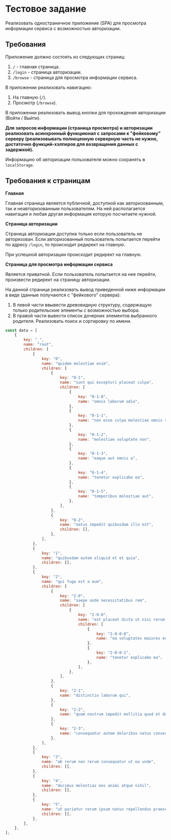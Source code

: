 # Тестовое задание

Реализовать одностраничное приложение (SPA) для просмотра информации сервиса с возможностью авторизации.

## Требования

Приложение должно состоять из следующих страниц:

1. `/` - главная страница.
2. `/login` - страница авторизации.
3. `/browse` - страница для просмотра информации сервиса.

В приложении реализовать навигацию:

1. На главную (`/`).
2. Просмотр (`/browse`).

В приложении реализовать вывод кнопки для прохождения авторизации (Войти / Выйти).

**Для запросов информации (страница просмотра) и авторизации реализовать асинхронный функциюнал с запросами к "фейковому" серверу (реализовывать полноценную серверную часть не нужно, достаточно функций-хэлперов для возвращения данных с задержкой).**

Информацию об авторизации пользователя можно сохранять в `localStorage`.

## Требования к страницам

**Главная**

Главная страница является публичной, доступной как авторизованным, так и неавторизованным пользователям. На ней располагается навигация и любая другая информация которую посчитаете нужной.

**Страница авторизации**

Страница авторизации доступна только если пользователь не авторизован. Если авторизованный пользователь попытается перейти по адресу `/login`, то происходит редирект на главную.

При успешной авторизации происходит редирект на главную.

**Страница для просмотра информации сервиса**

Является приватной. Если пользователь попытается на нее перейти, произвести редирект на страницу авторизации.

На данной странице реализовать вывод приведенной ниже информации в виде (данные получаются с "фейкового" сервера):

1. В левой части ввывести древовидную структуру, содержащую только родительские элементы с возможностью выбора.
2. В правой части вывести список дочерних элементов выбранного родителя. Реализовать поиск и сортировку по имени.

```js
const data = [
	{
		key: "_",
		name: "root",
		children: [
			{
				key: "0",
				name: "quidem molestiae enim",
				children: [
					{
						key: "0-1",
						name: "sunt qui excepturi placeat culpa",
						children: [
							{
								key: "0-1-0",
								name: "omnis laborum odio",
							},
							{
								key: "0-1-1",
								name: "non esse culpa molestiae omnis sed optio",
							},
							{
								key: "0-1-2",
								name: "molestiae voluptate non",
							},
							{
								key: "0-1-3",
								name: "eaque aut omnis a",
							},
							{
								key: "0-1-4",
								name: "tenetur explicabo ea",
							},
							{
								key: "0-1-5",
								name: "temporibus molestiae aut",
							},
						],
					},
					{
						key: "0-2",
						name: "natus impedit quibusdam illo est",
						children: [],
					},
				],
			},
			{
				key: "1",
				name: "quibusdam autem aliquid et et quia",
				children: [],
			},
			{
				key: "2",
				name: "qui fuga est a eum",
				children: [
					{
						key: "2-0",
						name: "saepe unde necessitatibus rem",
						children: [
							{
								key: "2-0-0",
								name: "est placeat dicta ut nisi rerum iste",
								children: [
									{
										key: "2-0-0-0",
										name: "ea voluptates maiores eos accusantium officiis tempore mollitia consequatur",
									},
									{
										key: "2-0-0-1",
										name: "tenetur explicabo ea",
									},
								],
							},
						],
					},
					{
						key: "2-1",
						name: "distinctio laborum qui",
					},
					{
						key: "2-2",
						name: "quam nostrum impedit mollitia quod et dolor",
					},
					{
						key: "2-3",
						name: "consequatur autem doloribus natus consectetur",
					},
				],
			},
			{
				key: "3",
				name: "ab rerum non rerum consequatur ut ea unde",
				children: [],
			},
			{
				key: "4",
				name: "ducimus molestias eos animi atque nihil",
				children: [],
			},
			{
				key: "5",
				name: "ut pariatur rerum ipsum natus repellendus praesentium",
				children: [],
			},
		],
	},
];
```
